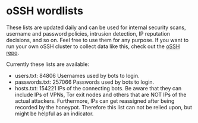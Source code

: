 # oSSH wordlists
These lists are updated daily and can be used for internal security scans, username and password policies, intrusion detection, IP reputation decisions, and so on. Feel free to use them for any purpose. If you want to run your own oSSH cluster to collect data like this, check out the [oSSH repo](https://github.com/toxyl/ossh).  

Currently these lists are available:  
- users.txt: 84806                                                                                                                                                                                                                                                                                                                                                                                                                                                                            Usernames used by bots to login. 
- passwords.txt: 257066                                                                                                                                                                                                                                                                                                                                                                                                                                                                            Passwords used by bots to login. 
- hosts.txt: 154221                                                                                                                                                                                                                                                                                                                                                                                                                                                                            IPs of the connecting bots. Be aware that they can include IPs of VPNs, Tor exit nodes and others that are NOT IPs of the actual attackers. Furthermore, IPs can get reassigned after being recorded by the honeypot. Therefore this list can not be relied upon, but might be helpful as an indicator.

